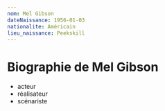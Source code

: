 ```yaml
---
nom: Mel Gibson
dateNaissance: 1956-01-03
nationalite: Américain
lieu_naissance: Peekskill
---
```


# Biographie de Mel Gibson

- acteur
- réalisateur
- scénariste